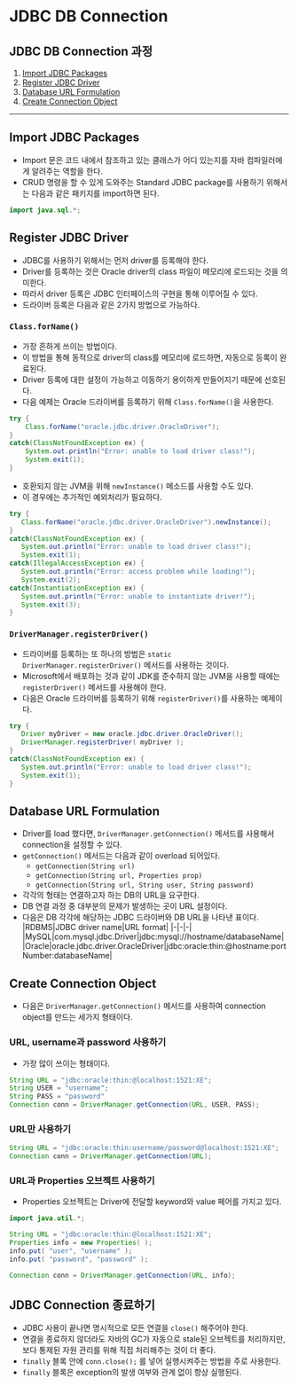 # JDBC DB Connection

## JDBC DB Connection 과정
  1. [Import JDBC Packages](#Import-JDBC-Packages)
  2. [Register JDBC Driver](#Register-JDBC-Driver)
  3. [Database URL Formulation](#Database-URL-Formulation)
  4. [Create Connection Object](#Create-Connection-Object)

---
## Import JDBC Packages
* Import 문은 코드 내에서 참조하고 있는 클래스가 어디 있는지를 자바 컴파일러에게 알려주는 역할을 한다.
* CRUD 명령을 할 수 있게 도와주는 Standard JDBC package를 사용하기 위해서는 다음과 같은 패키지를 import하면 된다.
```java
import java.sql.*;
```

## Register JDBC Driver
* JDBC를 사용하기 위해서는 먼저 driver를 등록해야 한다.
* Driver를 등록하는 것은 Oracle driver의 class 파일이 메모리에 로드되는 것을 의미한다.
* 따라서 driver 등록은 JDBC 인터페이스의 구현을 통해 이루어질 수 있다.
* 드라이버 등록은 다음과 같은 2가지 방법으로 가능하다.

### `Class.forName()`
* 가장 흔하게 쓰이는 방법이다.
* 이 방법을 통해 동적으로 driver의 class를 메모리에 로드하면, 자동으로 등록이 완료된다.
* Driver 등록에 대한 설정이 가능하고 이동하기 용이하게 만들어지기 때문에 선호된다.
* 다음 예제는 Oracle 드라이버를 등록하기 위해 `Class.forName()`을 사용한다.
```java
try {
    Class.forName("oracle.jdbc.driver.OracleDriver");
}
catch(ClassNotFoundException ex) {
    System.out.println("Error: unable to load driver class!");
    System.exit(1);
}
```
* 호환되지 않는 JVM을 위해 `newInstance()` 메소드를 사용할 수도 있다.
* 이 경우에는 추가적인 예외처리가 필요하다.
```java
try {
   Class.forName("oracle.jdbc.driver.OracleDriver").newInstance();
}
catch(ClassNotFoundException ex) {
   System.out.println("Error: unable to load driver class!");
   System.exit(1);
catch(IllegalAccessException ex) {
   System.out.println("Error: access problem while loading!");
   System.exit(2);
catch(InstantiationException ex) {
   System.out.println("Error: unable to instantiate driver!");
   System.exit(3);
}
```

### `DriverManager.registerDriver()`
* 드라이버를 등록하는 또 하나의 방법은 `static DriverManager.registerDriver()` 메서드를 사용하는 것이다.
* Microsoft에서 배포하는 것과 같이 JDK를 준수하지 않는 JVM을 사용할 때에는 `registerDriver()` 메서드를 사용해야 한다.
* 다음은 Oracle 드라이버를 등록하기 위해 `registerDriver()`를 사용하는 예제이다.
```java
try {
   Driver myDriver = new oracle.jdbc.driver.OracleDriver();
   DriverManager.registerDriver( myDriver );
}
catch(ClassNotFoundException ex) {
   System.out.println("Error: unable to load driver class!");
   System.exit(1);
}
```

## Database URL Formulation
* Driver를 load 했다면, `DriverManager.getConnection()` 메서드를 사용해서 connection을 설정할 수 있다.
* `getConnection()` 메서드는 다음과 같이 overload 되어있다.
  * `getConnection(String url)`
  * `getConnection(String url, Properties prop)`
  * `getConnection(String url, String user, String password)`
* 각각의 형태는 연결하고자 하는 DB의 URL을 요구한다.
* DB 연결 과정 중 대부분의 문제가 발생하는 곳이 URL 설정이다.
* 다음은 DB 각각에 해당하는 JDBC 드라이버와 DB URL을 나타낸 표이다.
|RDBMS|JDBC driver name|URL format|
|-|-|-|
|MySQL|com.mysql.jdbc.Driver|jdbc:mysql://hostname/databaseName|
|Oracle|oracle.jdbc.driver.OracleDriver|jdbc:oracle:thin:@hostname:portNumber:databaseName|

## Create Connection Object
* 다음은 `DriverManager.getConnection()` 메서드를 사용하여 connection object를 만드는 세가지 형태이다.

### URL, username과 password 사용하기
* 가장 많이 쓰이는 형태이다.
```java
String URL = "jdbc:oracle:thin:@localhost:1521:XE";
String USER = "username";
String PASS = "password"
Connection conn = DriverManager.getConnection(URL, USER, PASS);
```

### URL만 사용하기
```java
String URL = "jdbc:oracle:thin:username/password@localhost:1521:XE";
Connection conn = DriverManager.getConnection(URL);
```

### URL과 Properties 오브젝트 사용하기
* Properties 오브젝트는 Driver에 전달할 keyword와 value 페어를 가지고 있다.
```java
import java.util.*;

String URL = "jdbc:oracle:thin:@localhost:1521:XE";
Properties info = new Properties( );
info.put( "user", "username" );
info.put( "password", "password" );

Connection conn = DriverManager.getConnection(URL, info);
```

## JDBC Connection 종료하기
* JDBC 사용이 끝나면 명시적으로 모든 연결을 `close()` 해주어야 한다.
* 연결을 종료하지 않더라도 자바의 GC가 자동으로 stale된 오브젝트를 처리하지만, 보다 통제된 자원 관리를 위해 직접 처리해주는 것이 더 좋다.
* `finally` 블록 안에 `conn.close();` 를 넣어 실행시켜주는 방법을 주로 사용한다.
* `finally` 블록은 exception의 발생 여부와 관계 없이 항상 실행된다.